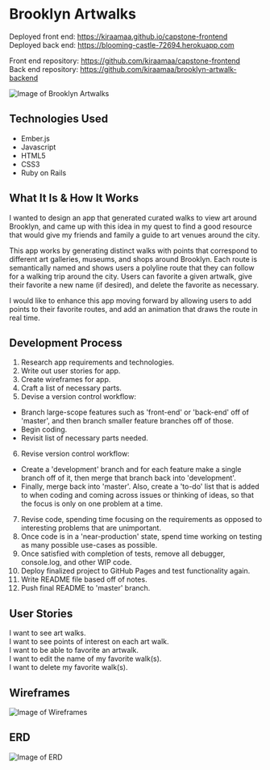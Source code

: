 # Brooklyn Artwalks
Deployed front end: https://kiraamaa.github.io/capstone-frontend<br>
Deployed back end: https://blooming-castle-72694.herokuapp.com<br>

Front end repository: https://github.com/kiraamaa/capstone-frontend<br>
Back end repository: https://github.com/kiraamaa/brooklyn-artwalk-backend

![Image of Brooklyn Artwalks](http://i.imgur.com/Xjzb8df.png)

## Technologies Used

-   Ember.js
-   Javascript
-   HTML5
-   CSS3
-   Ruby on Rails

## What It Is & How It Works

I wanted to design an app that generated curated walks to view art around Brooklyn, and came up with this idea in my quest to find a good resource that would give my friends and family a guide to art venues around the city.

This app works by generating distinct walks with points that correspond to different art galleries, museums, and shops around Brooklyn. Each route is semantically named and shows users a polyline route that they can follow for a walking trip around the city. Users can favorite a given artwalk, give their favorite a new name (if desired), and delete the favorite as necessary.

I would like to enhance this app moving forward by allowing users to add points to their favorite routes, and add an animation that draws the route in real time.

## Development Process

1. Research app requirements and technologies.
2. Write out user stories for app.
3. Create wireframes for app.
4. Craft a list of necessary parts.
5. Devise a version control workflow:
  -   Branch large-scope features such as 'front-end' or 'back-end' off of 'master', and then branch smaller feature branches off of those.
  -   Begin coding.
  -   Revisit list of necessary parts needed.
6. Revise version control workflow:
  -   Create a 'development' branch and for each feature make a single branch off of it, then merge that branch back into 'development'.
  -   Finally, merge back into 'master'. Also, create a 'to-do' list that is added to when coding and coming across issues or thinking of ideas, so that the focus is only on one problem at a time.
7. Revise code, spending time focusing on the requirements as opposed to interesting problems that are unimportant.
8. Once code is in a 'near-production' state, spend time working on testing as many possible use-cases as possible.
9. Once satisfied with completion of tests, remove all debugger, console.log, and other WIP code.
10. Deploy finalized project to GitHub Pages and test functionality again.
11. Write README file based off of notes.
12. Push final README to 'master' branch.

## User Stories

I want to see art walks.<br>
I want to see points of interest on each art walk.<br>
I want to be able to favorite an artwalk.<br>
I want to edit the name of my favorite walk(s).<br>
I want to delete my favorite walk(s).<br>

## Wireframes

![Image of Wireframes](http://i.imgur.com/4k5Wk3M.jpg)

## ERD
![Image of ERD](http://i.imgur.com/VWKDbgo.png)
